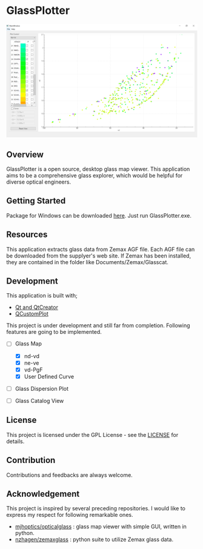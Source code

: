 # GlassPlotter

![demo](image/screenshot.png)

## Overview
GlassPlotter is a open source, desktop glass map viewer.  This application aims to be a comprehensive glass explorer, which would be helpful for diverse optical engineers.


## Getting Started
Package for Windows can be downloaded [here](https://github.com/heterophyllus/glassplotter/releases/tag/v0.1.1).
  Just run GlassPlotter.exe.

## Resources
This application extracts glass data from Zemax AGF file.  Each AGF file can be downloaded from the supplyer's web site. If Zemax has been installed, they are contained in the folder like Documents/Zemax/Glasscat.


## Development
This application is built with;
- [Qt and QtCreator](https://www.qt.io)
- [QCustomPlot](https://www.qcustomplot.com)

This project is under development and still far from completion.  Following features are going to be implemented.

  + [ ] Glass Map
      - [x] nd-vd
      - [x] ne-ve
      - [x] vd-PgF
      - [x] User Defined Curve
  + [ ] Glass Dispersion Plot
  + [ ] Glass Catalog View
  

## License
This project is licensed under the GPL License - see the [LICENSE](LICENSE.md) for details.

## Contribution
Contributions and feedbacks are always welcome.

## Acknowledgement
This project is inspired by several preceding repositories.  I would like to express my respect for following remarkable ones.
- [mjhoptics/opticalglass](https://github.com/mjhoptics/opticalglass) :
  glass map viewer with simple GUI, written in python.
- [nzhagen/zemaxglass](https://github.com/nzhagen/zemaxglass) : python suite to utilize Zemax glass data.
